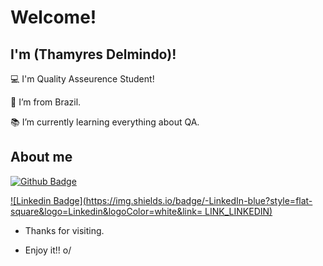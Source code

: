 # Welcome!

 

## I'm (Thamyres Delmindo)!

 

:computer: I'm Quality Asseurence Student!

:house_with_garden: I’m from Brazil.

:books: I’m currently learning everything about QA.
 


## About me

[![Github Badge](https://img.shields.io/badge/-Github-000?style=flat-square&logo=Github&logoColor=white&link=LINK_GIT)]([LINK_GIT](https://github.com/ThamyresDelmindo)])

[![Linkedin Badge](https://img.shields.io/badge/-LinkedIn-blue?style=flat-square&logo=Linkedin&logoColor=white&link= LINK_LINKEDIN)]([LINK_LINKEDIN](https://www.linkedin.com/in/thamyres-delmindo/))

- Thanks for visiting.

- Enjoy it!! o/
